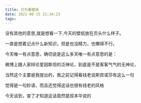 ```yaml
---
title: 只为看壁纸
date: 2021-06-15 21:34:23
tags:
---
```


没有其他的意思,就是想看一下,今天的壁纸放在页头什么样子。

一直是想着记点什么新知识，但是也没精力，也懒得不行。

今天唯一有点意思，确切说是这么多天唯一有点意思的是：

微博上跟人家辩论爱因斯坦的泛神论，到底是不是客客气气的无神论，

当然这个主要是我提出的，我之前记得看钱老说斯宾诺莎有这么一句

觉得是一句妙语，而且还觉得这话也很有钱老的风格

今天谈到，查了才知道这话竟然是叔本华说的
